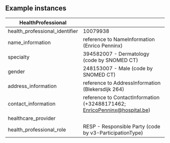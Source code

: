 ## Example instances

| HealthProfessional    |                   |
|-----------------------|-------------------|
| health_professional_identifier | 10079938  
| name_information |  reference to NameInformation (Enrico Penninx)
| specialty | 394582007 - Dermatology (code by SNOMED CT) 
| gender | 248153007 - Male (code by SNOMED CT)  
| address_information |  reference to AddressInformation (Blekersdijk 264) | 
| contact_information |  reference to ContactInformation (+32488171462; EnricoPenninx@hospital.be) | 
| healthcare_provider | 
| health_professional_role | RESP - Responsible Party (code by v3-ParticipationType) 


